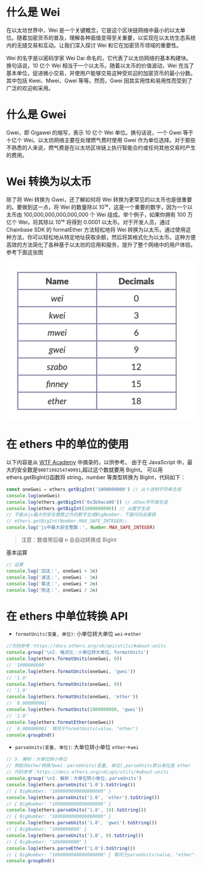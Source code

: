 # 什么是 Wei

在以太坊世界中，Wei 是一个关键概念，它是这个区块链网络中最小的以太单位。随着加密货币的普及，理解各种面值变得至关重要，以实现在以太坊生态系统内的无缝交易和互动。让我们深入探讨 Wei 和它在加密货币领域的重要性。

Wei 的名字是以密码学家 Wei Dai 命名的，它代表了以太坊网络的基本构建块。换句话说，10 亿个 Wei 相当于一个以太币。随着以太币的价值波动，Wei 充当了基本单位，促进微小交易，并使用户能够交易这种受欢迎的加密货币的最小分数。其中包括 Kwei、Mwei、Gwei 等等。然而，Gwei 因其实用性和易用性而受到了广泛的欢迎和采用。

# 什么是 Gwei

Gwei，即 Gigawei 的缩写，表示 10 亿个 Wei 单位。换句话说，一个 Gwei 等于十亿个 Wei。以太坊网络主要在处理燃气费时使用 Gwei 作为单位选择。对于那些不熟悉的人来说，燃气费是在以太坊区块链上执行智能合约或任何其他交易时产生的费用。

# Wei 转换为以太币

除了将 Wei 转换为 Gwei，还了解如何将 Wei 转换为更常见的以太币也是很重要的。要做到这一点，将 Wei 的数量除以 10¹⁸，这是一个重要的数字，因为一个以太币由 100,000,000,000,000,000 个 Wei 组成。举个例子，如果你拥有 100 万亿个 Wei，将其除以 10¹⁸ 将得到 0.0001 以太币。对于开发人员，通过 Chainbase SDK 的 formatEther 方法轻松地将 Wei 转换为以太币。通过使用这种方法，你可以轻松地从特定地址获取余额，然后将其格式化为以太币。这种方便高效的方法简化了各种基于以太坊的应用和服务，提升了整个网络中的用户体验。参考下面这张图

![ETH单位转换](/public/imgs/eth-unit.png)

# 在 ethers 中的单位的使用

以下内容是从 [WTF Academy](https://www.wtf.academy/docs/ethers-101/Units/) 中摘录的，以供参考。
由于在 JavaScript 中，最大的安全数是`9007199254740991`,超过这个数就要用 BigInt。
可以用 ethers.getBigInt()函数将 string，number 等类型转换为 BigInt，代码如下：

```js
const oneGwei = ethers.getBigInt('1000000000') // 从十进制字符串生成
console.log(oneGwei)
console.log(ethers.getBigInt('0x3b9aca00')) // 从hex字符串生成
console.log(ethers.getBigInt(1000000000)) // 从数字生成
// 不能从js最大的安全整数之外的数字生成BigNumber，下面代码会报错
// ethers.getBigInt(Number.MAX_SAFE_INTEGER);
console.log('js中最大安全整数：', Number.MAX_SAFE_INTEGER)
```

> 注意：数值带后缀 n 会自动转换成 BigInt

基本运算

```js
// 运算
console.log('加法：', oneGwei + 1n)
console.log('减法：', oneGwei - 1n)
console.log('乘法：', oneGwei * 2n)
console.log('除法：', oneGwei / 2n)
```

# 在 ethers 中单位转换 API

- `formatUnits(变量, 单位)`: 小单位转大单位 `wei`->`ether`

```js
//代码参考：https://docs.ethers.org/v6/api/utils/#about-units
console.group('\n2. 格式化：小单位转大单位，formatUnits')
console.log(ethers.formatUnits(oneGwei, 0))
// '1000000000'
console.log(ethers.formatUnits(oneGwei, 'gwei'))
// '1.0'
console.log(ethers.formatUnits(oneGwei, 9))
// '1.0'
console.log(ethers.formatUnits(oneGwei, 'ether'))
// `0.000000001`
console.log(ethers.formatUnits(1000000000, 'gwei'))
// '1.0'
console.log(ethers.formatEther(oneGwei))
// `0.000000001` 等同于formatUnits(value, "ether")
console.groupEnd()
```

- `parseUnits(变量, 单位)`: 大单位转小单位 `ether`->`wei`

```js
// 3. 解析：大单位转小单位
// 例如将ether转换为wei：parseUnits(变量, 单位),parseUnits默认单位是 ether
// 代码参考：https://docs.ethers.org/v6/api/utils/#about-units
console.group('\n3. 解析：大单位转小单位，parseUnits')
console.log(ethers.parseUnits('1.0').toString())
// { BigNumber: "1000000000000000000" }
console.log(ethers.parseUnits('1.0', 'ether').toString())
// { BigNumber: "1000000000000000000" }
console.log(ethers.parseUnits('1.0', 18).toString())
// { BigNumber: "1000000000000000000" }
console.log(ethers.parseUnits('1.0', 'gwei').toString())
// { BigNumber: "1000000000" }
console.log(ethers.parseUnits('1.0', 9).toString())
// { BigNumber: "1000000000" }
console.log(ethers.parseEther('1.0').toString())
// { BigNumber: "1000000000000000000" } 等同于parseUnits(value, "ether")
console.groupEnd()
```
